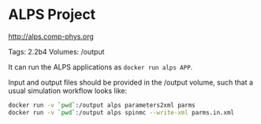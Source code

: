 # ALPS Project
http://alps.comp-phys.org

Tags: 2.2b4
Volumes: /output

It can run the ALPS applications as `docker run alps APP`.

Input and output files should be provided in the /output volume, such that a usual simulation workflow looks like:
```sh
docker run -v `pwd`:/output alps parameters2xml parms
docker run -v `pwd`:/output alps spinmc --write-xml parms.in.xml
```


